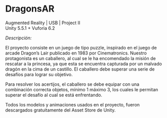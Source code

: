 # DragonsAR
Augmented Reality | USB | Project II <br />
Unity 5.5.1 + Vuforia 6.2 <br />

*Descripción:* <br />

El proyecto consiste en un juego de tipo puzzle, inspirado en el juego de arcade Dragon’s Lair publicado en 1983 por Cinematronics. Nuestro protagonista es un caballero, al cual se le ha encomendado la misión de rescatar a la princesa, ya que esta se encuentra capturada por un malvado dragón en la cima de un castillo. El caballero debe superar una serie de desafíos para lograr su objetivo. <br />

Para resolver los acertijos, el caballero se debe equipar con una combinación correcta objetos, mínimo 1 máximo 3, los cuales le permitan superar el desafío al cual se está enfrentando. <br />

Todos los modelos y animaciones usados en el proyecto, fueron descargados gratuitamente del Asset Store de Unity. <br />
